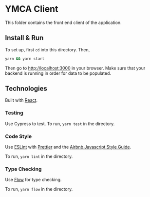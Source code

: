 # YMCA Client

This folder contains the front end client of the application.

## Install & Run

To set up, first `cd` into this directory. Then,

```bash
yarn && yarn start
```

Then go to [http://localhost:3000](http://localhost:3000) in your browser. Make sure that your backend is running in order for data to be populated.

## Technologies

Built with [React](https://reactjs.org/).

### Testing

Use Cypress to test. To run, `yarn test` in the directory.

### Code Style

Use [ESLint](https://eslint.org) with [Prettier](https://prettier.io/) and the [Airbnb Javascript Style Guide](https://github.com/airbnb/javascript).

To run, `yarn lint` in the directory.

### Type Checking

Use [Flow](https://flow.org/) for type checking.

To run, `yarn flow` in the directory.
